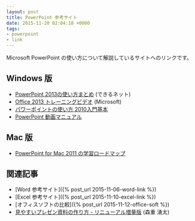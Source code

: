 ```yaml
---
layout: post
title: PowerPoint 参考サイト
date: 2015-11-20 02:04:18 +0000
tags:
- powerpoint
- link
---
```

Microsoft PowerPoint の使い方について解説しているサイトへのリンクです。

## Windows 版
- [PowerPoint 2013の使い方まとめ](https://dekiru.net/article/5250/) (できるネット)
- [Office 2013 トレーニングビデオ](http://www.microsoft.com/ja-jp/office/2013/business/training/training-video/default.aspx) (Microsoft)
- [パワーポイントの使い方 2010入門基本](http://office-powerpoint.com/)
- [PowerPoint 動画マニュアル](http://www.dougamanual.com/webdemo/ppt2007.html)

## Mac 版
- [PowerPoint for Mac 2011 の学習ロードマップ](https://support.office.com/ja-JP/article/PowerPoint-for-Mac-2011-%E3%81%AE%E5%AD%A6%E7%BF%92%E3%83%AD%E3%83%BC%E3%83%89%E3%83%9E%E3%83%83%E3%83%97-9dceaa22-7645-4486-b329-fc8f1df67763?CorrelationId=d88a93ae-97f4-41ef-8892-ed44b029421d)

## 関連記事
- [Word 参考サイト]({% post_url 2015-11-06-word-link %})
- [Excel 参考サイト]({% post_url 2015-11-10-excel-link %})
- [オフィスソフトの比較]({% post_url 2015-11-12-office-soft %})
- [見やすいプレゼン資料の作り方 - リニューアル増量版](http://fr.slideshare.net/yutamorishige50/ss-41321443) (森重 湧太)

